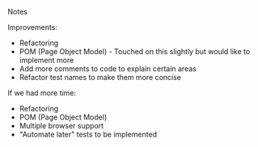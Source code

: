 Notes

Improvements:
- Refactoring
- POM (Page Object Model) - Touched on this slightly but would like to implement more
- Add more comments to code to explain certain areas
- Refactor test names to make them more concise 

If we had more time:
- Refactoring
- POM (Page Object Model)
- Multiple browser support
- "Automate later" tests to be implemented
